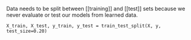 Data needs to be  split between [[training]]  and [[test]] sets because we never evaluate or test our models from learned data.

`X_train, X_test, y_train, y_test = train_test_split(X, y, test_size=0.20)`
